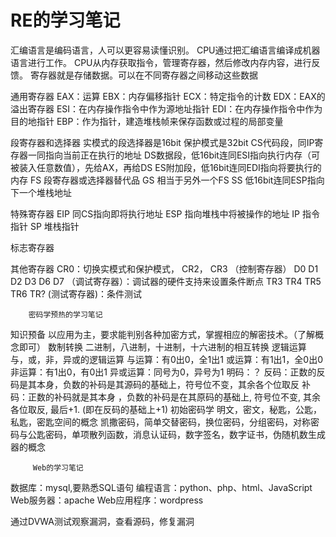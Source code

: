 #  RE的学习笔记

汇编语言是编码语言，人可以更容易读懂识别。
CPU通过把汇编语言编译成机器语言进行工作。
CPU从内存获取指令，管理寄存器，然后修改内存内容，进行反馈。
寄存器就是存储数据。可以在不同寄存器之间移动这些数据
 
通用寄存器 
EAX：运算
EBX：内存偏移指针
ECX：特定指令的计数
EDX：EAX的溢出寄存器
ESI：在内存操作指令中作为源地址指针
EDI：在内存操作指令中作为目的地指针
EBP：作为指针，建造堆栈帧来保存函数或过程的局部变量
 
段寄存器和选择器
实模式的段选择器是16bit
保护模式是32bit
CS代码段，同IP寄存器一同指向当前正在执行的地址
DS数据段，低16bit连同ESI指向执行内存（可被装入任意数值），先给AX，再给DS
ES附加段，低16bit连同EDI指向将要执行的内存
FS 段寄存器或选择器替代品
GS 相当于另外一个FS
SS 低16bit连同ESP指向下一个堆栈地址
 
特殊寄存器
EIP 同CS指向即将执行地址
ESP 指向堆栈中将被操作的地址
IP 指令指针
SP 堆栈指针
 
标志寄存器

其他寄存器
CR0：切换实模式和保护模式， CR2， CR3 （控制寄存器）
D0 D1 D2 D3 D6 D7 （调试寄存器）：调试器的硬件支持来设置条件断点
TR3 TR4 TR5 TR6 TR? (测试寄存器)：条件测试

        密码学预热的学习笔记
知识预备
以应用为主，要求能判别各种加密方式，掌握相应的解密技术。（了解概念即可）
数制转换
二进制，八进制，十进制，十六进制的相互转换
逻辑运算
与，或，非，异或的逻辑运算
与运算：有0出0，全1出1
或运算：有1出1，全0出0
非运算：有1出0，有0出1
异或运算：同号为0，异号为1
明码：？
反码：正数的反码是其本身，负数的补码是其源码的基础上，符号位不变，其余各个位取反
补码：正数的补码就是其本身 ，负数的补码是在其原码的基础上, 符号位不变, 其余各位取反, 最后+1. (即在反码的基础上+1)
初始密码学
明文，密文，秘匙，公匙，私匙，密匙空间的概念
凯撒密码，简单交替密码，换位密码，分组密码，对称密码与公匙密码，单项散列函数，消息认证码，数字签名，数字证书，伪随机数生成器的概念

         Web的学习笔记
数据库：mysql,要熟悉SQL语句
编程语言：python、php、html、JavaScript
Web服务器：apache
Web应用程序：wordpress

通过DVWA测试观察漏洞，查看源码，修复漏洞